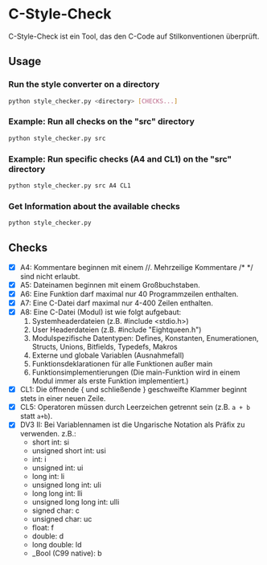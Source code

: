 # C-Style-Check
C-Style-Check ist ein Tool, das den C-Code auf Stilkonventionen überprüft.

## Usage
### Run the style converter on a directory
```bash
python style_checker.py <directory> [CHECKS...]
```
### Example: Run all checks on the "src" directory
```bash
python style_checker.py src
```
### Example: Run specific checks (A4 and CL1) on the "src" directory
``` bash
python style_checker.py src A4 CL1
```
### Get Information about the available checks
```bash
python style_checker.py
```

## Checks
- [x] A4: Kommentare beginnen mit einem //. Mehrzeilige Kommentare /* */ sind nicht erlaubt.
- [x] A5: Dateinamen beginnen mit einem Großbuchstaben.
- [x] A6: Eine Funktion darf maximal nur 40 Programmzeilen enthalten.
- [x] A7: Eine C-Datei darf maximal nur 4-400 Zeilen enthalten.
- [x] A8: Eine C-Datei (Modul) ist wie folgt aufgebaut:
   1. Systemheaderdateien (z.B. #include <stdio.h>)
   2. User Headerdateien (z.B. #include "Eightqueen.h")
   3. Modulspezifische Datentypen: Defines, Konstanten, Enumerationen, Structs, Unions, Bitfields, Typedefs, Makros
   4. Externe und globale Variablen (Ausnahmefall)
   5. Funktionsdeklarationen für alle Funktionen außer main
   6. Funktionsimplementierungen (Die main-Funktion wird in einem Modul immer als erste Funktion implementiert.)
- [x] CL1: Die öffnende { und schließende } geschweifte Klammer beginnt stets in einer neuen Zeile.
- [x] CL5: Operatoren müssen durch Leerzeichen getrennt sein (z.B. `a + b` statt `a+b`).
- [x] DV3 II: Bei Variablennamen ist die Ungarische Notation als Präfix zu verwenden. z.B.:
    - short int: si
    - unsigned short int: usi
    - int: i
    - unsigned int: ui
    - long int: li
    - unsigned long int: uli
    - long long int: lli
    - unsigned long long int: ulli
    - signed char: c
    - unsigned char: uc
    - float: f
    - double: d
    - long double: ld
    - _Bool (C99 native): b